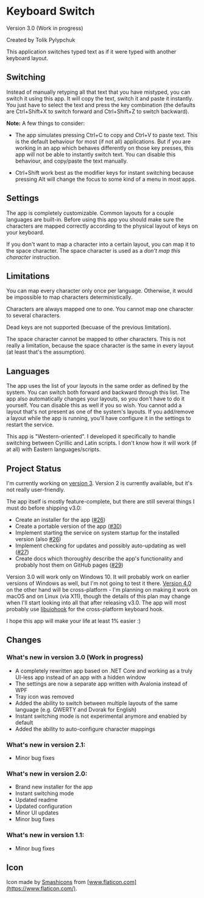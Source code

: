 # Keyboard Switch

Version 3.0 (Work in progress)

Created by Tolik Pylypchuk

This application switches typed text as if it were typed with another keyboard layout.

## Switching

Instead of manually retyping all that text that you have mistyped, you can switch it using this app.
It will copy the text, switch it and paste it instantly. You just have to select the text and
press the key combination (the defaults are Ctrl+Shift+X to switch forward and Ctrl+Shift+Z to switch backward).

**Note:** A few things to consider:

 - The app simulates pressing Ctrl+C to copy and Ctrl+V to paste text. This is the default behaviour for most
(if not all) applications. But if you are working in an app which behaves differently on those key presses, this app
will not be able to instantly switch text. You can disable this behaviour, and copy/paste the text manually.

 - Ctrl+Shift work best as the modifier keys for instant switching because pressing Alt will change the focus
to some kind of a menu in most apps.

## Settings

The app is completely customizable. Common layouts for a couple languages are built-in. Before using this app
you should make sure the characters are mapped correctly according to the physical layout of keys on your keyboard.

If you don't want to map a character into a certain layout, you can map it to the space character. The space character
is used as a _don't map this character_ instruction.

## Limitations

You can map every character only once per language. Otherwise, it would be impossible to map characters
deterministically.

Characters are always mapped one to one. You cannot map one character to several characters.

Dead keys are not supported (becuase of the previous limitation).

The space character cannot be mapped to other characters. This is not really a limitation, because the space character
is the same in every layout (at least that's the assumption).

## Languages

The app uses the list of your layouts in the same order as defined by the system. You can switch both forward
and backward through this list. The app also automatically changes your layouts, so you don't have to do it
yourself. You can disable this as well if you so wish. You cannot add a layout that's not present as one of
the system's layouts. If you add/remove a layout while the app is running, you'll have configure it in the settings
to restart the service.

This app is "Western-oriented". I developed it specifically to handle switching between Cyrillic and Latin scripts.
I don't know how it will work (if at all) with Eastern languages/scripts.

## Project Status

I'm currently working on [version 3](https://github.com/TolikPylypchuk/KeyboardSwitch/milestone/2). Version 2 is
currently available, but it's not really user-friendly.

The app itself is mostly feature-complete, but there are still several things I must do before shipping v3.0:

 - Create an installer for the app ([#26](https://github.com/TolikPylypchuk/KeyboardSwitch/issues/26))
 - Create a portable version of the app ([#30](https://github.com/TolikPylypchuk/KeyboardSwitch/issues/30))
 - Implement starting the service on system startup for the installed version
(also [#26](https://github.com/TolikPylypchuk/KeyboardSwitch/issues/26))
 - Implement checking for updates and possibly auto-updating as well
([#27](https://github.com/TolikPylypchuk/KeyboardSwitch/issues/27))
 - Create docs which thoroughly describe the app's functionality and probably host them on GitHub pages
([#29](https://github.com/TolikPylypchuk/KeyboardSwitch/issues/29))

Version 3.0 will work only on Windows 10. It will probably work on earlier versions of Windows as well, but I'm not
going to test it there. [Version 4.0](https://github.com/TolikPylypchuk/KeyboardSwitch/milestone/3) on the other hand
will be cross-platform - I'm planning on making it work on macOS and on Linux (via X11), though the details of this plan
may change when I'll start looking into all that after releasing v3.0. The app will most probably use
[libuiohook](https://github.com/kwhat/libuiohook) for the cross-platform keyboard hook.

I hope this app will make your life at least 1% easier :)

## Changes

### What's new in version 3.0 (Work in progress)

  - A completely rewritten app based on .NET Core and working as a truly UI-less app
instead of an app with a hidden window
  - The settings are now a separate app written with Avalonia instead of WPF
  - Tray icon was removed
  - Added the ability to switch between multiple layouts of the same language (e.g. QWERTY and Dvorak for English)
  - Instant switching mode is not experimental anymore and enabled by default
  - Added the ability to auto-configure character mappings

### What's new in version 2.1:

- Minor bug fixes

### What's new in version 2.0:

- Brand new installer for the app
- Instant switching mode
- Updated readme
- Updated configuration
- Minor UI updates
- Minor bug fixes

### What's new in version 1.1:

- Minor bug fixes

## Icon

Icon made by [Smashicons](https://smashicons.com/) from [www.flaticon.com](https://www.flaticon.com/).
